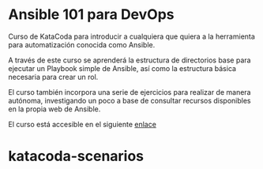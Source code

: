 # Ansible 101 para DevOps
Curso de KataCoda para introducir a cualquiera que quiera a la herramienta para automatización conocida como Ansible.

A través de este curso se aprenderá la estructura de directorios base para ejecutar un Playbook simple de Ansible, así como la 
estructura básica necesaria para crear un rol. 

El curso también incorpora una serie de ejercicios para realizar de manera autónoma, investigando un poco a base de consultar 
recursos disponibles en la propia web de Ansible.

El curso está accesible en el siguiente [enlace](https://katacoda.com/devopstf/scenarios/ansible-101)
# katacoda-scenarios
